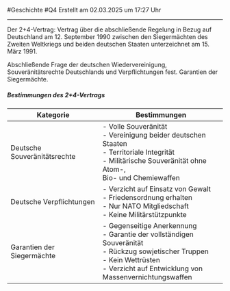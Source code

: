 #Geschichte #Q4 Erstellt am 02.03.2025 um 17:27 Uhr

---

Der 2+4-Vertrag: Vertrag über die abschließende Regelung in Bezug auf Deutschland am 12. September 1990 zwischen den Siegermächten des Zweiten Weltkriegs und beiden deutschen Staaten unterzeichnet am 15. März 1991.

Abschließende Frage der deutschen Wiedervereinigung, Souveränitätsrechte Deutschlands und Verpflichtungen fest. Garantien der Siegermächte.

##### Bestimmungen des 2+4-Vertrags

| Kategorie                    | Bestimmungen                                                                                                                                                                                  |
| ---------------------------- | --------------------------------------------------------------------------------------------------------------------------------------------------------------------------------------------- |
| Deutsche Souveränitätsrechte | - Volle Souveränität<br>- Vereinigung beider deutschen Staaten<br>- Territoriale Integrität<br>- Militärische Souveränität ohne Atom-,<br>Bio- und Chemiewaffen                               |
| Deutsche Verpflichtungen     | - Verzicht auf Einsatz von Gewalt<br>- Friedensordnung erhalten<br>- Nur NATO Mitgliedschaft<br>- Keine Militärstützpunkte                                                                    |
| Garantien der Siegermächte   | - Gegenseitige Anerkennung<br>- Garantie der vollständigen Souveränität<br>- Rückzug sowjetischer Truppen<br>- Kein Wettrüsten<br>- Verzicht auf Entwicklung von <br>Massenvernichtungswaffen |
